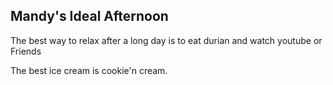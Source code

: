 ## Mandy's Ideal Afternoon

The best way to relax after a long day is to eat durian and watch youtube or Friends

The best ice cream is cookie'n cream.